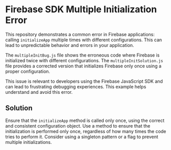 # Firebase SDK Multiple Initialization Error

This repository demonstrates a common error in Firebase applications: calling `initializeApp` multiple times with different configurations. This can lead to unpredictable behavior and errors in your application.

The `multipleInitBug.js` file shows the erroneous code where Firebase is initialized twice with different configurations. The `multipleInitSolution.js` file provides a corrected version that initializes Firebase only once using a proper configuration.

This issue is relevant to developers using the Firebase JavaScript SDK and can lead to frustrating debugging experiences. This example helps understand and avoid this error.

## Solution

Ensure that the `initializeApp` method is called only once, using the correct and consistent configuration object. Use a method to ensure that the initialization is performed only once, regardless of how many times the code tries to perform it. Consider using a singleton pattern or a flag to prevent multiple initializations. 